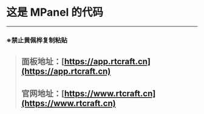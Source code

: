 # 这是 MPanel 的代码

----

### ※禁止黄佩桦复制粘贴
> ## 面板地址：[https://app.rtcraft.cn](https://app.rtcraft.cn)
> ## 官网地址：[https://www.rtcraft.cn](https://www.rtcraft.cn)